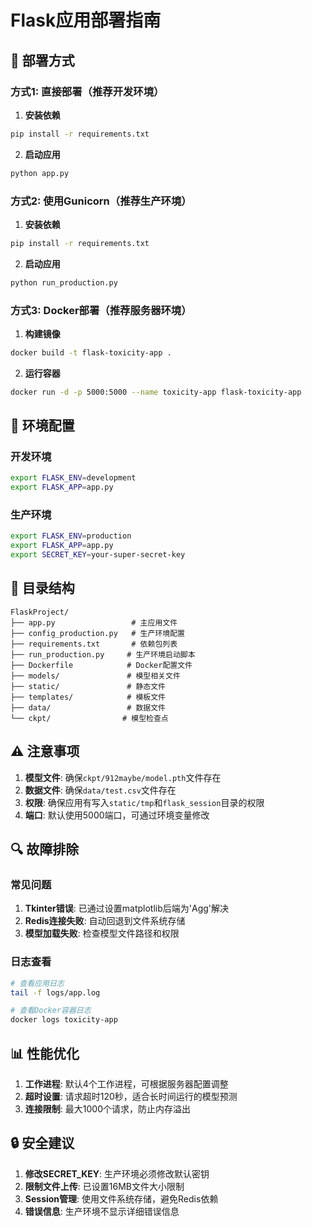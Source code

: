 # Flask应用部署指南

## 🚀 部署方式

### 方式1: 直接部署（推荐开发环境）

1. **安装依赖**
```bash
pip install -r requirements.txt
```

2. **启动应用**
```bash
python app.py
```

### 方式2: 使用Gunicorn（推荐生产环境）

1. **安装依赖**
```bash
pip install -r requirements.txt
```

2. **启动应用**
```bash
python run_production.py
```

### 方式3: Docker部署（推荐服务器环境）

1. **构建镜像**
```bash
docker build -t flask-toxicity-app .
```

2. **运行容器**
```bash
docker run -d -p 5000:5000 --name toxicity-app flask-toxicity-app
```

## 🔧 环境配置

### 开发环境
```bash
export FLASK_ENV=development
export FLASK_APP=app.py
```

### 生产环境
```bash
export FLASK_ENV=production
export FLASK_APP=app.py
export SECRET_KEY=your-super-secret-key
```

## 📁 目录结构
```
FlaskProject/
├── app.py                 # 主应用文件
├── config_production.py   # 生产环境配置
├── requirements.txt       # 依赖包列表
├── run_production.py     # 生产环境启动脚本
├── Dockerfile            # Docker配置文件
├── models/               # 模型相关文件
├── static/               # 静态文件
├── templates/            # 模板文件
├── data/                 # 数据文件
└── ckpt/                # 模型检查点
```

## ⚠️ 注意事项

1. **模型文件**: 确保`ckpt/912maybe/model.pth`文件存在
2. **数据文件**: 确保`data/test.csv`文件存在
3. **权限**: 确保应用有写入`static/tmp`和`flask_session`目录的权限
4. **端口**: 默认使用5000端口，可通过环境变量修改

## 🔍 故障排除

### 常见问题

1. **Tkinter错误**: 已通过设置matplotlib后端为'Agg'解决
2. **Redis连接失败**: 自动回退到文件系统存储
3. **模型加载失败**: 检查模型文件路径和权限

### 日志查看
```bash
# 查看应用日志
tail -f logs/app.log

# 查看Docker容器日志
docker logs toxicity-app
```

## 📊 性能优化

1. **工作进程**: 默认4个工作进程，可根据服务器配置调整
2. **超时设置**: 请求超时120秒，适合长时间运行的模型预测
3. **连接限制**: 最大1000个请求，防止内存溢出

## 🔒 安全建议

1. **修改SECRET_KEY**: 生产环境必须修改默认密钥
2. **限制文件上传**: 已设置16MB文件大小限制
3. **Session管理**: 使用文件系统存储，避免Redis依赖
4. **错误信息**: 生产环境不显示详细错误信息
